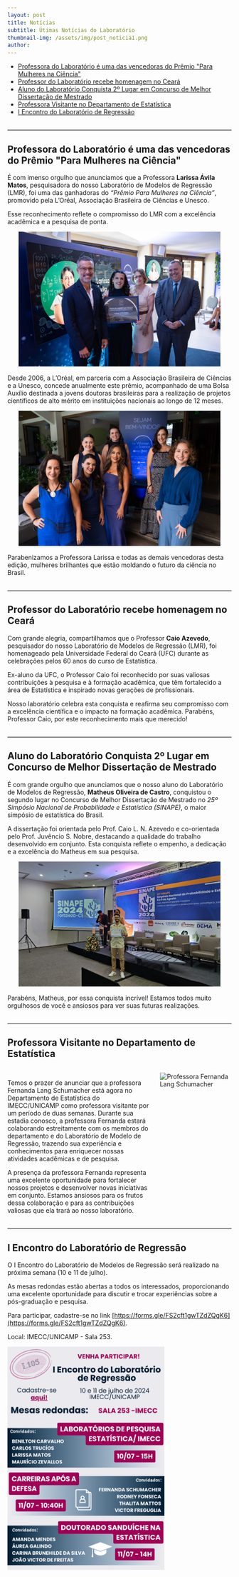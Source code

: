 ```yaml
---
layout: post
title: Notícias
subtitle: Útimas Notícias do Laboratório
thumbnail-img: /assets/img/post_noticia1.png
author:
---
```


<ul>
  <li><a href="#premioLarissa"> Professora do Laboratório é uma das vencedoras do Prêmio "Para Mulheres na Ciência" </a></li>
  
  <li><a href="#homCaio">Professor do Laboratório recebe homenagem no Ceará </a></li>
  
  <li><a href="#premioSinape">Aluno do Laboratório Conquista 2º Lugar em Concurso de Melhor Dissertação de Mestrado </a></li>

  <li><a href="#visita">Professora Visitante no Departamento de Estatística</a></li>

  <li><a href="#enc">I Encontro do Laboratório de Regressão</a></li>
</ul>

<br>
<hr style="border: none; border-top: 1px solid lightgray; margin: 0;">

## <a id="premioLarissa"></a> Professora do Laboratório é uma das vencedoras do Prêmio "Para Mulheres na Ciência"

É com imenso orgulho que anunciamos que a Professora **Larissa Ávila Matos**, pesquisadora do nosso Laboratório de Modelos de Regressão (LMR), foi uma das ganhadoras do *“Prêmio Para Mulheres na Ciência”*, promovido pela L’Oréal, Associação Brasileira de Ciências e Unesco.

Esse reconhecimento reflete o compromisso do LMR com a excelência acadêmica e a pesquisa de ponta. 

<center>
<img src="/assets/img/post_LarissaPremio1.jpg" alt="Larissa Avila Matos" style="max-width: 90%; height: auto;">
</center>

Desde 2006, a L’Oréal, em parceria com a Associação Brasileira de Ciências e a Unesco, concede anualmente este prêmio, acompanhado de uma Bolsa Auxílio destinada a jovens doutoras brasileiras para a realização de projetos científicos de alto mérito em instituições nacionais ao longo de 12 meses.

<center>
<img src="/assets/img/post_LarissaPremio.jpg" alt="Vencedoras do Prêmio Para Mulheres na Ciência" style="max-width: 90%; height: auto;">
</center>

Parabenizamos a Professora Larissa e todas as demais vencedoras desta edição, mulheres brilhantes que estão moldando o futuro da ciência no Brasil. 

<br>
<hr style="border: none; border-top: 1px solid lightgray; margin: 0;">

## <a id="homCaio"></a>Professor do Laboratório recebe homenagem no Ceará

Com grande alegria, compartilhamos que o Professor **Caio Azevedo**, pesquisador do nosso Laboratório de Modelos de Regressão (LMR), foi homenageado pela Universidade Federal do Ceará (UFC) durante as celebrações pelos 60 anos do curso de Estatística.

Ex-aluno da UFC, o Professor Caio foi reconhecido por suas valiosas contribuições à pesquisa e à formação acadêmica, que têm fortalecido a área de Estatística e inspirado novas gerações de profissionais.

Nosso laboratório celebra esta conquista e reafirma seu compromisso com a excelência científica e o impacto na formação acadêmica. Parabéns, Professor Caio, por este reconhecimento mais que merecido! 

<br>
<hr style="border: none; border-top: 1px solid lightgray; margin: 0;">

## <a id="premioSinape"></a>Aluno do Laboratório Conquista 2º Lugar em Concurso de Melhor Dissertação de Mestrado

É com grande orgulho que anunciamos que o nosso aluno do Laboratório de Modelos de Regressão, **Matheus Oliveira de Castro**, conquistou o segundo lugar no Concurso de Melhor Dissertação de Mestrado no *25º Simpósio Nacional de Probabilidade e Estatística (SINAPE)*, o maior simpósio de estatística do Brasil.

A dissertação foi orientada pelo Prof. Caio L. N. Azevedo e co-orientada pelo Prof. Juvêncio S. Nobre, destacando a qualidade do trabalho desenvolvido em conjunto. Esta conquista reflete o empenho, a dedicação e a excelência do Matheus em sua pesquisa.

<center>
<img src="/assets/img/post_MatheusPremio.jpeg" alt="Matheus Oliveira de Castro" style="max-width: 90%; height: auto;">
</center>

Parabéns, Matheus, por essa conquista incrível! Estamos todos muito orgulhosos de você e ansiosos para ver suas futuras realizações.

<br>
<hr style="border: none; border-top: 1px solid lightgray; margin: 0;">

## <a id="visita"></a>Professora Visitante no Departamento de Estatística

<div style="margin-top: 30px;"></div>

<div style="display: flex; align-items: flex-start;">
  <div style="flex: 2; padding-right: 20px;">
    <p>
    Temos o prazer de anunciar que a professora Fernanda Lang Schumacher está agora no Departamento de Estatística do IMECC/UNICAMP como professora visitante por um período de duas semanas. Durante sua estadia conosco, a professora Fernanda estará colaborando estreitamente com os membros do departamento e do Laboratório de Modelo de Regressão, trazendo sua experiência e conhecimentos para enriquecer nossas atividades acadêmicas e de pesquisa.</p>
    <p>
    A presença da professora Fernanda representa uma excelente oportunidade para fortalecer nossos projetos e desenvolver novas iniciativas em conjunto. Estamos ansiosos para os frutos dessa colaboração e para as contribuições valiosas que ela trará ao nosso laboratório.
    </p>
  </div>
  <div style="flex: 1;">
    <img src="/assets/img/post_FernandaLang.jpeg" alt="Professora Fernanda Lang Schumacher" style="max-width: 125%; height: auto;">
  </div>
</div>

<br>
<hr style="border: none; border-top: 1px solid lightgray; margin: 0;">

## <a id="enc"></a>I Encontro do Laboratório de Regressão

O I Encontro do Laboratório de Modelos de Regressão será realizado na próxima semana (10 e 11 de julho).

As mesas redondas estão abertas a todos os interessados, proporcionando uma excelente oportunidade para discutir e trocar experiências sobre a pós-graduação e pesquisa.

Para participar, cadastre-se no link [https://forms.gle/FS2cft1gwTZdZQgK6](https://forms.gle/FS2cft1gwTZdZQgK6).

Local: IMECC/UNICAMP - Sala 253.


<img src="/assets/img/post_EncLab.png" alt="IEncReg" style="max-width: 70%; height: auto;">
